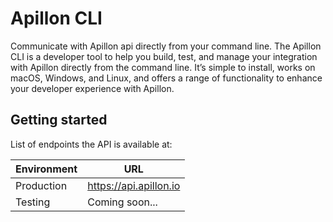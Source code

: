 # Apillon CLI

<div class="divider"></div>

Communicate with Apillon api directly from your command line.
The Apillon CLI is a developer tool to help you build, test, and manage your integration with Apillon directly from the command line. It’s simple to install, works on macOS, Windows, and Linux, and offers a range of functionality to enhance your developer experience with Apillon.

## Getting started

List of endpoints the API is available at:

| Environment | URL                    |
| ----------- | ---------------------- |
| Production  | https://api.apillon.io |
| Testing     | Coming soon...         |
